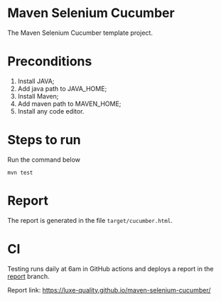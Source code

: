 # Maven Selenium Cucumber

The Maven Selenium Cucumber template project.

# Preconditions

1. Install JAVA;
2. Add java path to JAVA_HOME;
3. Install Maven;
4. Add maven path to MAVEN_HOME;
5. Install any code editor.

# Steps to run

Run the command below

```
mvn test
```

# Report

The report is generated in the file `target/cucumber.html`.

# CI

Testing runs daily at 6am in GitHub actions and deploys a report in the [report](https://github.com/Luxe-Quality/maven-selenium-cucumber/tree/report) branch.

Report link: https://luxe-quality.github.io/maven-selenium-cucumber/